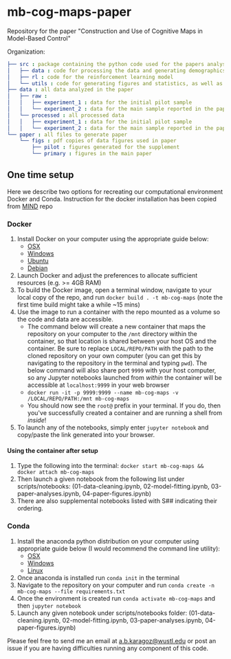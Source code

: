 # mb-cog-maps-paper

Repository for the paper "Construction and Use of Cognitive Maps in Model-Based Control" 

Organization:
```yaml
├── src : package containing the python code used for the papers analyses
│   ├── data : code for processing the data and generating demographics information
│   ├── rl : code for the reinforcement learning model
│   └── utils : code for generating figures and statistics, as well as utility functions for use in the data and rl subpackages
├── data : all data analyzed in the paper
│   ├── raw : 
│   │   ├── experiment_1 : data for the initial pilot sample
│   │   └── experiment_2 : data for the main sample reported in the paper
│   └── processed : all processed data
│   │   ├── experiment_1 : data for the initial pilot sample
│   │   └── experiment_2 : data for the main sample reported in the paper
└── paper : all files to generate paper
    └── figs : pdf copies of data figures used in paper
        ├── pilot : figures generated for the supplement
        └── primary : figures in the main paper  
```

## One time setup
Here we describe two options for recreating our computational environment Docker and Conda. Instruction for the docker installation has been copied from [MIND](https://github.com/Summer-MIND/mind-tools) repo
### Docker
1. Install Docker on your computer using the appropriate guide below:
    - [OSX](https://docs.docker.com/docker-for-mac/install/#download-docker-for-mac)
    - [Windows](https://docs.docker.com/docker-for-windows/install/)
    - [Ubuntu](https://docs.docker.com/engine/installation/linux/docker-ce/ubuntu/)
    - [Debian](https://docs.docker.com/engine/installation/linux/docker-ce/debian/)
2. Launch Docker and adjust the preferences to allocate sufficient resources (e.g. >= 4GB RAM)
3. To build the Docker image, open a terminal window, navigate to your local copy of the repo, and run `docker build . -t mb-cog-maps` (note the first time build might take a while ~15 mins)
4. Use the image to run a container with the repo mounted as a volume so the code and data are accessible.
    - The command below will create a new container that maps the repository on your computer to the `/mnt` directory within the container, so that location is shared between your host OS and the container. Be sure to replace `LOCAL/REPO/PATH` with the path to the cloned repository on your own computer (you can get this by navigating to the repository in the terminal and typing `pwd`).  The below command will also share port `9999` with your host computer, so any Jupyter notebooks launched from *within* the container will be accessible at `localhost:9999` in your web browser
    - `docker run -it -p 9999:9999 --name mb-cog-maps -v /LOCAL/REPO/PATH:/mnt mb-cog-maps`
    - You should now see the `root@` prefix in your terminal. If you do, then you've successfully created a container and are running a shell from *inside*!
5. To launch any of the notebooks, simply enter `jupyter notebook` and copy/paste the link generated into your browser.

#### Using the container after setup
1. Type the following into the terminal: `docker start mb-cog-maps && docker attach mb-cog-maps`
2. Then launch a given notebook from the following list under scripts/notebooks: (01-data-cleaning.ipynb, 02-model-fitting.ipynb, 03-paper-analyses.ipynb, 04-paper-figures.ipynb)
3. There are also supplemental notebooks listed with S## indicating their ordering. 

### Conda
1. Install the anaconda python distribution on your computer using appropriate guide below (I would recommend the command line utility):
    - [OSX](https://docs.anaconda.com/anaconda/install/mac-os/)
    - [Windows](https://docs.anaconda.com/anaconda/install/windows/)
    - [Linux](https://docs.anaconda.com/anaconda/install/linux/)
2. Once anaconda is installed run `conda init` in the terminal
3. Navigate to the repository on your computer and run `conda create -n mb-cog-maps --file requirements.txt`
4. Once the environment is created run `conda activate mb-cog-maps` and then `jupyter notebook`
5. Launch any given notebook under scripts/notebooks folder: (01-data-cleaning.ipynb, 02-model-fitting.ipynb, 03-paper-analyses.ipynb, 04-paper-figures.ipynb)

Please feel free to send me an email at a.b.karagoz@wustl.edu or post an issue if you are having difficulties running any component of this code.